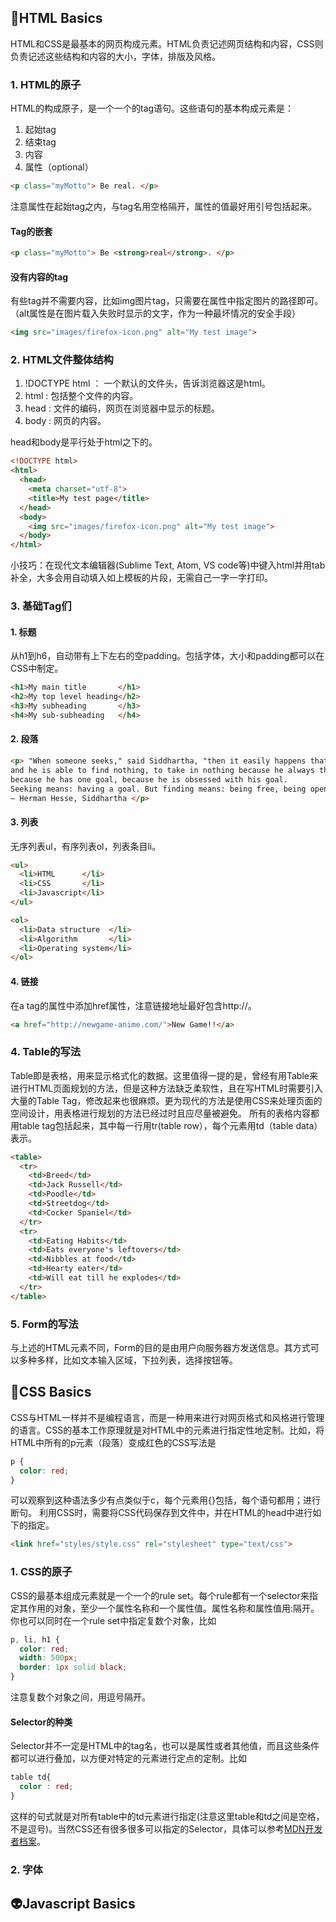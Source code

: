 
## :hatching_chick:HTML Basics
HTML和CSS是最基本的网页构成元素。HTML负责记述网页结构和内容，CSS则负责记述这些结构和内容的大小，字体，排版及风格。

### 1. HTML的原子
HTML的构成原子，是一个一个的tag语句。这些语句的基本构成元素是：
1. 起始tag
2. 结束tag
3. 内容
4. 属性（optional）
```html
<p class="myMotto"> Be real. </p> 
```
注意属性在起始tag之内，与tag名用空格隔开，属性的值最好用引号包括起来。

#### Tag的嵌套
```html
<p class="myMotto"> Be <strong>real</strong>. </p> 
```

#### 没有内容的tag
有些tag并不需要内容，比如img图片tag，只需要在属性中指定图片的路径即可。（alt属性是在图片载入失败时显示的文字，作为一种最坏情况的安全手段）
```html
<img src="images/firefox-icon.png" alt="My test image">
```

### 2. HTML文件整体结构
1. !DOCTYPE html ： 一个默认的文件头，告诉浏览器这是html。
2. html : 包括整个文件的内容。
3. head : 文件的编码，网页在浏览器中显示的标题。
4. body : 网页的内容。

head和body是平行处于html之下的。

```html
<!DOCTYPE html>
<html>
  <head>
    <meta charset="utf-8">
    <title>My test page</title>
  </head>
  <body>
    <img src="images/firefox-icon.png" alt="My test image">
  </body>
</html>
```
小技巧：在现代文本编辑器(Sublime Text, Atom, VS code等)中键入html并用tab补全，大多会用自动填入如上模板的片段，无需自己一字一字打印。

### 3. 基础Tag们

#### 1. 标题

从h1到h6，自动带有上下左右的空padding。包括字体，大小和padding都可以在CSS中制定。
```html
<h1>My main title       </h1>
<h2>My top level heading</h2>
<h3>My subheading       </h3>
<h4>My sub-subheading   </h4>
```

#### 2. 段落

```html
<p> "When someone seeks," said Siddhartha, "then it easily happens that his eyes see only the thing that he seeks,
and he is able to find nothing, to take in nothing because he always thinks only about the thing he is seeking, 
because he has one goal, because he is obsessed with his goal. 
Seeking means: having a goal. But finding means: being free, being open, having no goal."
― Herman Hesse, Siddhartha </p>
```

#### 3. 列表

无序列表ul，有序列表ol，列表条目li。
```html
<ul> 
  <li>HTML      </li>
  <li>CSS       </li>
  <li>Javascript</li>
</ul>

<ol> 
  <li>Data structure  </li>
  <li>Algorithm       </li>
  <li>Operating system</li>
</ol>
```

#### 4. 链接

在a tag的属性中添加href属性，注意链接地址最好包含http://。
```html
<a href="http://newgame-anime.com/">New Game!!</a>
```

### 4. Table的写法
Table即是表格，用来显示格式化的数据。这里值得一提的是，曾经有用Table来进行HTML页面规划的方法，但是这种方法缺乏柔软性，且在写HTML时需要引入大量的Table Tag，修改起来也很麻烦。更为现代的方法是使用CSS来处理页面的空间设计，用表格进行规划的方法已经过时且应尽量被避免。
所有的表格内容都用table tag包括起来，其中每一行用tr(table row），每个元素用td（table data）表示。
```html
<table>
  <tr>
    <td>Breed</td>
    <td>Jack Russell</td>
    <td>Poodle</td>
    <td>Streetdog</td>
    <td>Cocker Spaniel</td>
  </tr>
  <tr>
    <td>Eating Habits</td>
    <td>Eats everyone's leftovers</td>
    <td>Nibbles at food</td>
    <td>Hearty eater</td>
    <td>Will eat till he explodes</td>
  </tr>
</table>
```

### 5. Form的写法
与上述的HTML元素不同，Form的目的是由用户向服务器方发送信息。其方式可以多种多样，比如文本输入区域，下拉列表，选择按钮等。

## :koala:CSS Basics
CSS与HTML一样并不是编程语言，而是一种用来进行对网页格式和风格进行管理的语言。CSS的基本工作原理就是对HTML中的元素进行指定性地定制。比如，将HTML中所有的p元素（段落）变成红色的CSS写法是
```css
p {
  color: red;
}
```
可以观察到这种语法多少有点类似于c，每个元素用{}包括，每个语句都用；进行断句。
利用CSS时，需要将CSS代码保存到文件中，并在HTML的head中进行如下的指定。
```html
<link href="styles/style.css" rel="stylesheet" type="text/css">
```

### 1. CSS的原子
CSS的最基本组成元素就是一个一个的rule set。每个rule都有一个selector来指定其作用的对象，至少一个属性名称和一个属性值。属性名称和属性值用:隔开。你也可以同时在一个rule set中指定复数个对象，比如
```css
p, li, h1 {
  color: red;
  width: 500px;
  border: 1px solid black;
}
```
注意复数个对象之间，用逗号隔开。
#### Selector的种类
Selector并不一定是HTML中的tag名，也可以是属性或者其他值，而且这些条件都可以进行叠加，以方便对特定的元素进行定点的定制。比如
```css
table td{
  color : red;
}
```
这样的句式就是对所有table中的td元素进行指定(注意这里table和td之间是空格，不是逗号)。当然CSS还有很多很多可以指定的Selector，具体可以参考[MDN开发者档案](https://developer.mozilla.org/en-US/docs/Learn/CSS/Introduction_to_CSS/Selectors)。

### 2. 字体

## :alien:Javascript Basics
